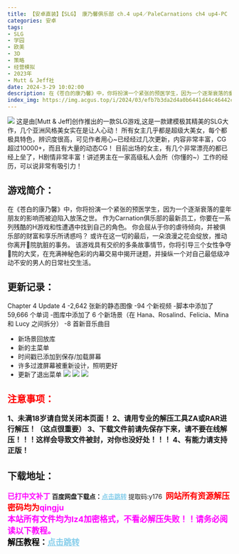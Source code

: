 ```yaml
---
title: 【安卓直装】【SLG】 康乃馨俱乐部 ch.4 up4／PaleCarnations ch4 up4-PC
categories: 安卓
tags:
- SLG
- 学园
- 欧美
- 3D
- 策略
- 经营模拟
- 2023年
- Mutt & Jeff社
date: 2024-3-29 10:02:00
description: 在《苍白的康乃馨》中，你将扮演一个紧张的预医学生，因为一个逐渐衰落的童年朋友的影响而被迫陷入放荡之世。作为Carnation俱乐部的最新员工，你要在一系列残酷的H游戏和性遭遇中找到自己的角色。你会屈从于你的虐待倾向，并被俱乐部的财富和享乐所诱惑吗？
index_img: https://img.acgus.top/i/2024/03/efb7b3da2d4a0b6441d44c46442c5c61.webp
---
```

![](https://img.acgus.top/i/2024/03/efb7b3da2d4a0b6441d44c46442c5c61.webp)
这是由[Mutt & Jeff]创作推出的一款SLG游戏,这是一款建模极其精美的SLG大作，几个亚洲风格美女实在是让人心动！
所有女主几乎都是超级大美女，每个都极具特色，辨识度很高，可见作者用心~已经经过几次更新，内容非常丰富，CG超过10000+，而且有大量的动态CG！
目前出场的女主，有几个非常漂亮的都已经上垒了，H剧情非常丰富！讲述男主在一家高级私人会所（你懂的~）工作的经历，可以说非常有吸引力！

## 游戏简介：
在《苍白的康乃馨》中，你将扮演一个紧张的预医学生，因为一个逐渐衰落的童年朋友的影响而被迫陷入放荡之世。
作为Carnation俱乐部的最新员工，你要在一系列残酷的H游戏和性遭遇中找到自己的角色。
你会屈从于你的虐待倾向，并被俱乐部的财富和享乐所诱惑吗？
或许在这一切的最后，一朵浪漫之花会绽放，推动你离开🐔院肮脏的事务。
该游戏具有交织的多条故事情节，你将引导三个女性争夺🐔院的大奖，在充满神秘色彩的内幕交易中揭开谜题，并操纵一个对自己最低级冲动不安的男人的日常社交生活。

## 更新记录：
Chapter 4 Update 4
-2,642 张新的静态图像
-94 个新视频
-脚本中添加了 59,666 个单词 -图库中添加了 6 个新场景（在 Hana、Rosalind、Felicia、Mina 和 Lucy 之间拆分）
-8 首新音乐曲目
- 新场景回放库
- 新的主菜单
- 时间戳已添加到保存/加载屏幕
- 许多过渡屏幕被重新设计，照明更好
- 更新了退出菜单
![](https://img.acgus.top/i/2024/03/9fc1d1acc7335d500e73460b813a6c98.webp)
![](https://img.acgus.top/i/2024/03/77615fd7ad72001cb430379ffc2b1262.webp)
![](https://img.acgus.top/i/2024/03/3171e87706020fe26fd0fbfee73e6524.webp)






## <font color=#FF0000 >注意事项：</font>
<font size=3><b>1、未满18岁请自觉关闭本页面！
2、请用专业的解压工具ZA或RAR进行解压！（这点很重要）
3、下载文件前请先保存下来，请不要在线解压！！！这样会导致文件被封，对你也没好处！！！
4、有能力请支持正版！</b></font>

## 下载地址：
<font color=#FF00FF size=3><b>已打中文补丁</b></font>
<b>百度网盘下载点：</b><a href="https://pan.baidu.com/s/1AoEDT81BOJ5Rf7MLVOuUpg?pwd=y176" style="color: #87CEEB;"><b>点击跳转</b></a> 提取码:y176
<a style="padding: 0" href="https://post.qingju.org/AD/"><img style="max-width:100%" src="https://img.acgus.top/i/2024/07/478f689b8021d8d499ab43d21acf137a.gif" alt=""></a>
<b><font color=#FF0000 size=4>网站所有资源解压密码均为</b></font><b><font color=#FF00FF size=4>qingju</font><font color=#FF0000 ></font></b><br><b><font color=#FF00FF size=4>本站所有文件均为lz4加密格式，不看必解压失败！！请务必阅读以下教程。</b></font><br><b><font color=#000 size=4>解压教程：</b><a href="https://post.qingju.org/tutorial/000/" style="color: #87CEEB;"><b>点击跳转</b></a>